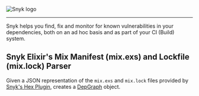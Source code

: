 ![Snyk logo](https://snyk.io/style/asset/logo/snyk-print.svg)

---

Snyk helps you find, fix and monitor for known vulnerabilities in your dependencies, both on an ad hoc basis and as part of your CI (Build) system.

## Snyk Elixir's Mix Manifest (mix.exs) and Lockfile (mix.lock) Parser
Given a JSON representation of the `mix.exs` and `mix.lock` files provided by [Snyk's Hex Plugin](https://github.com/snyk/snyk-hex-plugin), creates a [DepGraph](https://github.com/snyk/dep-graph) object. 

